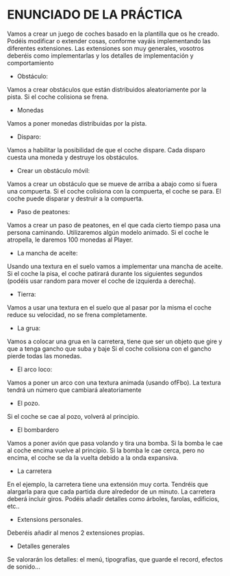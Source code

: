 # ENUNCIADO DE LA PRÁCTICA

Vamos a crear un juego de coches basado en la plantilla que os he creado. Podéis modificar o extender cosas, conforme vayáis implementando las diferentes extensiones.
Las extensiones son muy generales, vosotros deberéis como implementarlas y los detalles de implementación y comportamiento


- Obstáculo:

Vamos a crear obstáculos que están distribuidos aleatoriamente por la pista.
Si el coche colisiona se frena.

- Monedas

Vamos a poner monedas distribuidas por la pista. 

- Disparo:

Vamos a habilitar la posibilidad de que el coche dispare. Cada disparo cuesta una moneda y destruye los obstáculos.


- Crear un obstáculo móvil:

Vamos a crear un obstáculo que se mueve de arriba a abajo como si fuera una compuerta. 
Si el coche colisiona con la compuerta, el coche se para.
El coche puede disparar y destruir a la compuerta.

- Paso de peatones:

Vamos a crear un paso de peatones, en el que cada cierto tiempo pasa una persona caminando. 
Utilizaremos algún modelo animado.
Si el coche le atropella, le daremos 100 monedas al Player.


- La mancha de aceite:

Usando una textura en el suelo vamos a implementar una mancha de aceite. Si el coche la pisa, el coche patirará durante los siguientes segundos (podéis usar random para mover el coche de izquierda a derecha).

- Tierra:

Vamos a usar una textura en el suelo que al pasar por la misma el coche reduce su velocidad, no se frena completamente. 


- La grua:

Vamos a colocar una grua en la carretera, tiene que ser un objeto que gire y que a tenga gancho que suba y baje
Si el coche colisiona con el gancho pierde todas las monedas.

- El arco loco:

Vamos a poner un arco con una textura animada (usando ofFbo). 
La textura tendrá un número que cambiará aleatoriamente 


- El pozo.

Si el coche se cae al pozo, volverá al principio.


- El bombardero

Vamos a poner avión que pasa volando y tira una bomba. 
Si la bomba le cae al coche encima vuelve al principio.
Si la bomba le cae cerca, pero no encima, el coche se da la vuelta debido a la onda expansiva. 

- La carretera

En el ejemplo, la carretera tiene una extensión muy corta. Tendréis que alargarla para que cada partida dure alrededor de un minuto.
La carretera deberá incluir giros.
Podéis añadir detalles como árboles, farolas, edificios, etc..

- Extensions personales.

Deberéis añadir al menos 2 extensiones propias.

- Detalles generales

Se valorarán los detalles: el menú, tipografías, que guarde el record, efectos de sonido... 
